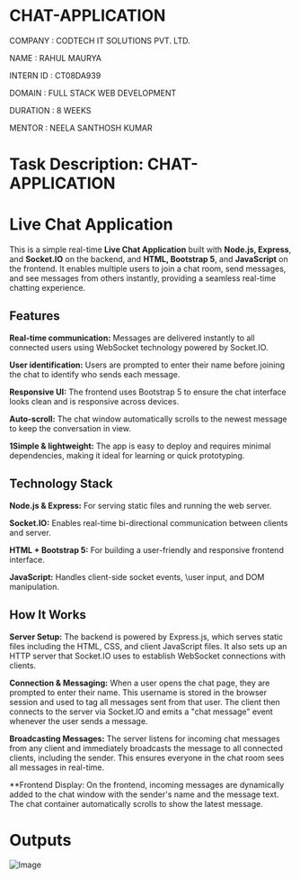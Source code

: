 # CHAT-APPLICATION

COMPANY : CODTECH IT SOLUTIONS PVT. LTD.

NAME : RAHUL MAURYA

INTERN ID : CT08DA939

DOMAIN : FULL STACK WEB DEVELOPMENT

DURATION : 8 WEEKS

MENTOR : NEELA SANTHOSH KUMAR

# Task Description: CHAT-APPLICATION

# Live Chat Application
This is a simple real-time **Live Chat Application** built with **Node.js, Express**, and **Socket.IO** on the backend, and **HTML, Bootstrap 5**, and **JavaScript** on the frontend. It enables multiple users to join a chat room, send messages, and see messages from others instantly, providing a seamless real-time chatting experience.

## Features
**Real-time communication:** Messages are delivered instantly to all connected users using WebSocket technology powered by Socket.IO.

**User identification:** Users are prompted to enter their name before joining the chat to identify who sends each message.

**Responsive UI:** The frontend uses Bootstrap 5 to ensure the chat interface looks clean and is responsive across devices.

**Auto-scroll:** The chat window automatically scrolls to the newest message to keep the conversation in view.

**1Simple & lightweight:** The app is easy to deploy and requires minimal dependencies, making it ideal for learning or quick prototyping.

## Technology Stack
**Node.js & Express:** For serving static files and running the web server.

**Socket.IO:** Enables real-time bi-directional communication between clients and server.

**HTML + Bootstrap 5:** For building a user-friendly and responsive frontend interface.

**JavaScript:** Handles client-side socket events, \user input, and DOM manipulation.

## How It Works
**Server Setup:**
The backend is powered by Express.js, which serves static files including the HTML, CSS, and client JavaScript files. It also sets up an HTTP server that Socket.IO uses to establish WebSocket connections with clients.

**Connection & Messaging:**
When a user opens the chat page, they are prompted to enter their name. This username is stored in the browser session and used to tag all messages sent from that user. The client then connects to the server via Socket.IO and emits a "chat message" event whenever the user sends a message.

**Broadcasting Messages:**
The server listens for incoming chat messages from any client and immediately broadcasts the message to all connected clients, including the sender. This ensures everyone in the chat room sees all messages in real-time.

**Frontend Display:
On the frontend, incoming messages are dynamically added to the chat window with the sender's name and the message text. The chat container automatically scrolls to show the latest message.

# Outputs

![Image](https://github.com/user-attachments/assets/9e40389f-b853-45a9-af1c-69bd477f075f)
